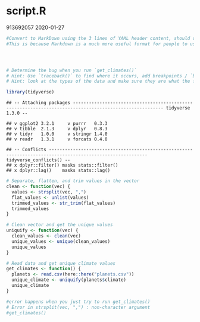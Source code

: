 script.R
================
913692057
2020-01-27

``` r
#Convert to MarkDown using the 3 lines of YAML header content, should delete html file if you made one before, and creates a .md file instead
#This is because Markdown is a much more useful format for people to use when downloading from GitHub




# Determine the bug when you run `get_climates()`
# Hint: Use `traceback()` to find where it occurs, add breakpoints / `browser()` calls
# Hint: look at the types of the data and make sure they are what the functions expect.

library(tidyverse)
```

    ## -- Attaching packages -------------------------------------------------------------------------------------------------------- tidyverse 1.3.0 --

    ## v ggplot2 3.2.1     v purrr   0.3.3
    ## v tibble  2.1.3     v dplyr   0.8.3
    ## v tidyr   1.0.0     v stringr 1.4.0
    ## v readr   1.3.1     v forcats 0.4.0

    ## -- Conflicts ----------------------------------------------------------------------------------------------------------- tidyverse_conflicts() --
    ## x dplyr::filter() masks stats::filter()
    ## x dplyr::lag()    masks stats::lag()

``` r
# Separate, flatten, and trim values in the vector
clean <- function(vec) {
  values <- strsplit(vec, ",")
  flat_values <- unlist(values)
  trimmed_values <- str_trim(flat_values)
  trimmed_values
}

# Clean vector and get the unique values
uniquify <- function(vec) {
  clean_values <- clean(vec)
  unique_values <- unique(clean_values)
  unique_values
}

# Read data and get unique climate values
get_climates <- function() {
  planets <- read.csv(here::here("planets.csv"))
  unique_climate <- uniquify(planets$climate)
  unique_climate
}

#error happens when you just try to run get_climates()
# Error in strsplit(vec, ",") : non-character argument 
#get_climates()
```
